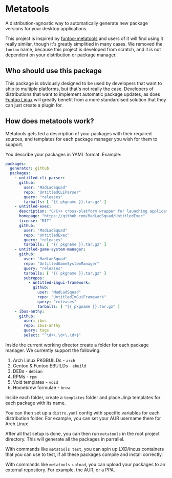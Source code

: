 # Metatools
A distribution-agnostic way to automatically generate new package versions for your desktop applications.

This project is inspired by [funtoo-metatools](https://www.funtoo.org/Funtoo:Metatools) and users of it will find using it really similar, though it's greatly simplitied in many cases.
We removed the `funtoo` name, because this project is developed from scratch, and it is not dependent on your distribution or package manager.

## Who should use this package
This package is obviously designed to be used by developers that want to ship to multiple platforms, but that's not really the case. Developers of distributions that want to implement
automatic package updates, as does [Funtoo Linux](https://www.funtoo.org/) will greatly benefit from a more standardised solution that they can just create a plugin for.

## How does metatools work?
Metatools gets fed a description of your packages with their required sources, and templates for each package manager you wish for them to support.

You describe your packages in YAML format. Example:
```yaml
packages:
  generator: github
  packages:
    - untitled-cli-parser:
      github:
        user: "MadLadSquad"
        repo: "UntitledCLIParser"
        query: "releases"
        tarballs: [ "{{ pkgname }}.tar.gz" ]
    - untitled-exec:
      description: "C/C++ cross-platform wrapper for launching applications as separate processes"
      homepage: "https://github.com/MadLadSquad/UntitledExec"
      license: "MIT"
      github:
        user: "MadLadSquad"
        repo: "UntitledExec"
        query: "releases"
        tarballs: [ "{{ pkgname }}.tar.gz" ]
    - untitled-game-system-manager:
      github:
        user: "MadLadSquad"
        repo: "UntitledGameSystemManager"
        query: "releases"
        tarballs: [ "{{ pkgname }}.tar.gz" ]
        subrepos:
          - untitled-imgui-framework:
            github:
              user: "MadLadSquad"
              repo: "UntitledImGuiFramework"
              query: "releases"
              tarballs: [ "{{ pkgname }}.tar.gz" ]
    - ibus-anthy:
      github:
        user: ibus
        repo: ibus-anthy
        query: tags
        select: "^\d+\.\d+\.\d+$"
```
Inside the current working director create a folder for each package manager. We currently support the following:

1. Arch Linux PKGBUILDs - `arch`
1. Gentoo & Funtoo EBUILDs - `ebuild`
1. DEBs - `debian`
1. RPMs - `rpm`
1. Void templates - `void`
1. Homebrew formulae - `brew`

Inside each folder, create a `templates` folder and place Jinja templates for each package with its name.

You can then set up a `distro.yaml` config with specific variables for each distribution folder. For example, you can set your AUR username there for Arch Linux

After all that setup is done, you can then run `metatools` in the root project directory. This will generate all the packages in parrallel.

With commands like `metatools test`, you can spin up LXD/Incus containers that you can use to test, if all these packages compile and install correctly.

With commands like `metatools upload`, you can upload your packages to an external repository. For example, the AUR, or a PPA.
